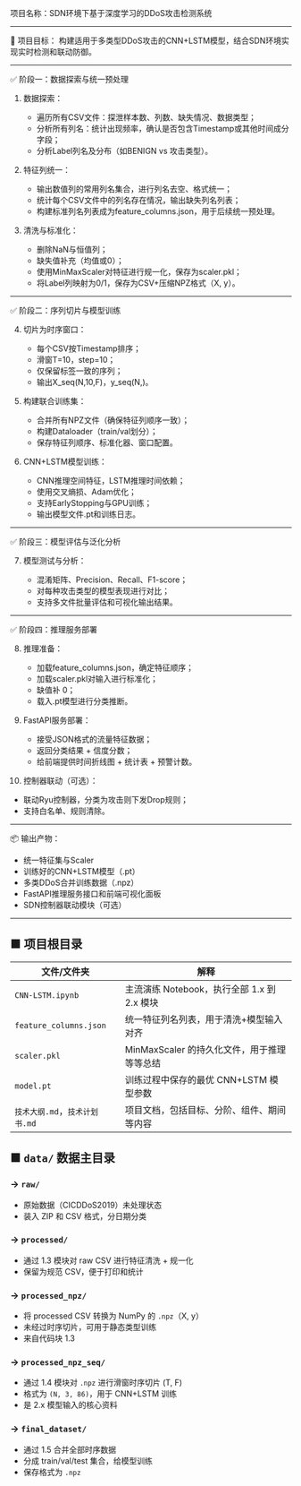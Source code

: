 项目名称：SDN环境下基于深度学习的DDoS攻击检测系统

---

🧠 项目目标：
构建适用于多类型DDoS攻击的CNN+LSTM模型，结合SDN环境实现实时检测和联动防御。

---

✅ 阶段一：数据探索与统一预处理

1. 数据探索：

   * 遍历所有CSV文件：探泄样本数、列数、缺失情况、数据类型；
   * 分析所有列名：统计出现频率，确认是否包含Timestamp或其他时间成分字段；
   * 分析Label列名及分布（如BENIGN vs 攻击类型）。

2. 特征列统一：

   * 输出数值列的常用列名集合，进行列名去空、格式统一；
   * 统计每个CSV文件中的列名存在情况，输出缺失列名列表；
   * 构建标准列名列表成为feature\_columns.json，用于后续统一预处理。

3. 清洗与标准化：

   * 删除NaN与恒值列；
   * 缺失值补充（均值或0）；
   * 使用MinMaxScaler对特征进行规一化，保存为scaler.pkl；
   * 将Label列映射为0/1，保存为CSV+压缩NPZ格式（X, y）。

---

✅ 阶段二：序列切片与模型训练

4. 切片为时序窗口：

   * 每个CSV按Timestamp排序；
   * 滑窗T=10，step=10；
   * 仅保留标签一致的序列；
   * 输出X\_seq(N,10,F)，y\_seq(N,)。

5. 构建联合训练集：

   * 合并所有NPZ文件（确保特征列顺序一致）；
   * 构建Dataloader（train/val划分）；
   * 保存特征列顺序、标准化器、窗口配置。

6. CNN+LSTM模型训练：

   * CNN推理空间特征，LSTM推理时间依赖；
   * 使用交叉熵损、Adam优化；
   * 支持EarlyStopping与GPU训练；
   * 输出模型文件.pt和训练日志。

---

✅ 阶段三：模型评估与泛化分析

7. 模型测试与分析：

   * 混淆矩阵、Precision、Recall、F1-score；
   * 对每种攻击类型的模型表现进行对比；
   * 支持多文件批量评估和可视化输出结果。

---

✅ 阶段四：推理服务部署

8. 推理准备：

   * 加载feature\_columns.json，确定特征顺序；
   * 加载scaler.pkl对输入进行标准化；
   * 缺值补 0；
   * 载入.pt模型进行分类推断。

9. FastAPI服务部署：

   * 接受JSON格式的流量特征数据；
   * 返回分类结果 + 信度分数；
   * 给前端提供时间折线图 + 统计表 + 预警计数。

10. 控制器联动（可选）：

* 联动Ryu控制器，分类为攻击则下发Drop规则；
* 支持白名单、规则清除。

---

📦 输出产物：

* 统一特征集与Scaler
* 训练好的CNN+LSTM模型（.pt）
* 多类DDoS合并训练数据（.npz）
* FastAPI推理服务接口和前端可视化面板
* SDN控制器联动模块（可选）


---

## ■ 项目根目录

| 文件/文件夹                 | 解释                              |
| ---------------------- | ------------------------------- |
| `CNN-LSTM.ipynb`       | 主流演练 Notebook，执行全部 1.x 到 2.x 模块 |
| `feature_columns.json` | 统一特征列名列表，用于清洗+模型输入对齐            |
| `scaler.pkl`           | MinMaxScaler 的持久化文件，用于推理等等总结    |
| `model.pt`             | 训练过程中保存的最优 CNN+LSTM 模型参数        |
| `技术大纲.md`，`技术计划书.md`   | 项目文档，包括目标、分阶、组件、期间等内容           |


## ■ `data/` 数据主目录

### → `raw/`

* 原始数据（CICDDoS2019）未处理状态
* 装入 ZIP 和 CSV 格式，分日期分类

### → `processed/`

* 通过 1.3 模块对 raw CSV 进行特征清洗 + 规一化
* 保留为规范 CSV，便于打印和统计

### → `processed_npz/`

* 将 processed CSV 转换为 NumPy 的 `.npz`（X, y）
* 未经过时序切片，可用于静态类型训练
* 来自代码块 1.3

### → `processed_npz_seq/`

* 通过 1.4 模块对 `.npz` 进行滑窗时序切片 (T, F)
* 格式为 `(N, 3, 86)`，用于 CNN+LSTM 训练
* 是 2.x 模型输入的核心资料

### → `final_dataset/`

* 通过 1.5 合并全部时序数据
* 分成 train/val/test 集合，给模型训练
* 保存格式为 `.npz`
